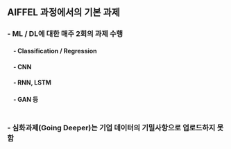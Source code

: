 ## AIFFEL 과정에서의 기본 과제
### - ML / DL에 대한 매주 2회의 과제 수행
####  - Classification / Regression
####  - CNN
####  - RNN, LSTM
####  - GAN 등
### <br> - 심화과제(Going Deeper)는 기업 데이터의 기밀사항으로 업로드하지 못함
